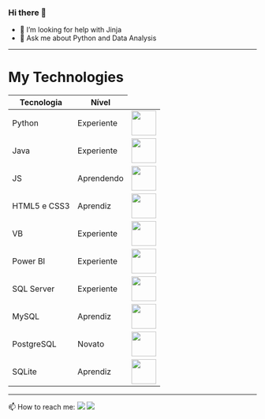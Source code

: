### Hi there 👋

<!--
**Rodrigolsantoswk/Rodrigolsantoswk** is a ✨ _special_ ✨ repository because its `README.md` (this file) appears on your GitHub profile.

Here are some ideas to get you started:

- 🔭 I’m currently working on Continental Tires
- 🌱 I’m currently learning API's Restfull with Python
<!--- 👯 I’m looking to collaborate on ...-->
- 🤔 I’m looking for help with Jinja
- 💬 Ask me about Python and Data Analysis
<hr>
<h1>My Technologies</h1>
<table>
  <thead>
    <tr>
      <th>Tecnologia</th>
      <th>Nível</th>
    </tr>
  </thead>
  <tbody>
    <tr>
      <td>Python</td>
      <td>Experiente</td>
      <td><img src="https://i.imgur.com/fTpzLIQ.png" height="50"></td>
    </tr>
    <tr>
      <td>Java</td>
      <td>Experiente</td>
      <td><img src="https://i.imgur.com/xn1nLrN.png" height="50"></td>
    </tr>
    <tr>
      <td>JS</td>
      <td>Aprendendo</td>
      <td><img src="https://i.imgur.com/9tWzaV8.png" height="50"></td>
    </tr>
    <tr>
      <td>HTML5 e CSS3</td>
      <td>Aprendiz</td>
      <td><img src="https://i.imgur.com/1nJoNgM.png" height="50"></td>
    </tr>
    <tr>
      <td>VB</td>
      <td>Experiente</td>
      <td><img src="https://i.imgur.com/BMBVv6r.png" height="50"></td>
    </tr>
    <tr>
      <td>Power BI</td>
      <td>Experiente</td>
      <td><img src="https://i.imgur.com/5ZLdwE3.png" height="50"></td>
    </tr>
    <tr>
      <td>SQL Server</td>
      <td>Experiente</td>
      <td><img src="https://i.imgur.com/TcAdFdi.png" height="50"></td>
    </tr>
    <tr>
      <td>MySQL</td>
      <td>Aprendiz</td>
      <td><img src="https://i.imgur.com/3o4Pv7e.png" height="50"></td>
    </tr>
    <tr>
      <td>PostgreSQL</td>
      <td>Novato</td>
      <td><img src="https://i.imgur.com/xzfoA2Q.png" height="50"></td>
    </tr>
    <tr>
      <td>SQLite</td>
      <td>Aprendiz</td>
      <td><img src="https://i.imgur.com/nbD8JXZ.png" height="50"></td>
    </tr>
  </tbody>
</table>
<hr>
📫 How to reach me: <a href="https://www.linkedin.com/in/rodrigolsantoswk/"><img src="https://camo.githubusercontent.com/c00f87aeebbec37f3ee0857cc4c20b21fefde8a96caf4744383ebfe44a47fe3f/68747470733a2f2f696d672e736869656c64732e696f2f62616467652f2d4c696e6b6564496e2d2532333030373742353f7374796c653d666f722d7468652d6261646765266c6f676f3d6c696e6b6564696e266c6f676f436f6c6f723d7768697465"/></a> 
<a href="mailto:limasrodrigowk@gmail.com"><img src="https://camo.githubusercontent.com/927d6b3961fa048ff7303daf291cb5869dfa25018997cf8c1373c2f6a85b1458/68747470733a2f2f696d672e736869656c64732e696f2f62616467652f2d476d61696c2d2532333333333f7374796c653d666f722d7468652d6261646765266c6f676f3d676d61696c266c6f676f436f6c6f723d7768697465"/></a>
